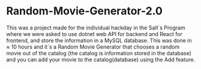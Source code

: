 # Random-Movie-Generator-2.0

This was a project made for the individual hackday in the Salt´s Program where we were asked to use dotnet web API for backend and React for frontend,
and store the information in a MySQL database. This was done in ≈ 10 hours and it´s a Random Movie Generator that chooses a random movie out of the catalog (the catalog is information stored in the database) and you can add your movie to the catalog(database) using the Add feature.


